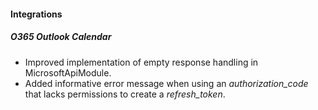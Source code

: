 
#### Integrations
##### O365 Outlook Calendar
- Improved implementation of empty response handling in MicrosoftApiModule.
- Added informative error message when using an *authorization_code* that lacks permissions to create a *refresh_token*. 
